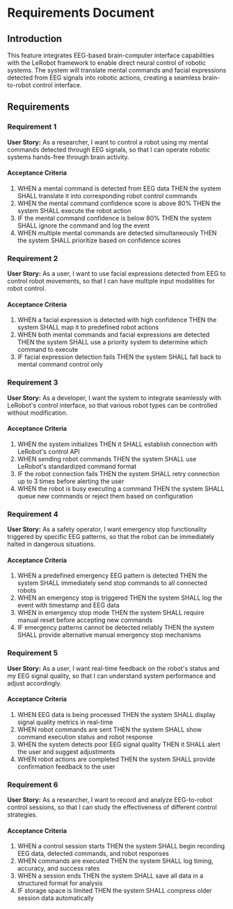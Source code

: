 # Requirements Document

## Introduction

This feature integrates EEG-based brain-computer interface capabilities with the LeRobot framework to enable direct neural control of robotic systems. The system will translate mental commands and facial expressions detected from EEG signals into robotic actions, creating a seamless brain-to-robot control interface.

## Requirements

### Requirement 1

**User Story:** As a researcher, I want to control a robot using my mental commands detected through EEG signals, so that I can operate robotic systems hands-free through brain activity.

#### Acceptance Criteria

1. WHEN a mental command is detected from EEG data THEN the system SHALL translate it into corresponding robot control commands
2. WHEN the mental command confidence score is above 80% THEN the system SHALL execute the robot action
3. IF the mental command confidence is below 80% THEN the system SHALL ignore the command and log the event
4. WHEN multiple mental commands are detected simultaneously THEN the system SHALL prioritize based on confidence scores

### Requirement 2

**User Story:** As a user, I want to use facial expressions detected from EEG to control robot movements, so that I can have multiple input modalities for robot control.

#### Acceptance Criteria

1. WHEN a facial expression is detected with high confidence THEN the system SHALL map it to predefined robot actions
2. WHEN both mental commands and facial expressions are detected THEN the system SHALL use a priority system to determine which command to execute
3. IF facial expression detection fails THEN the system SHALL fall back to mental command control only

### Requirement 3

**User Story:** As a developer, I want the system to integrate seamlessly with LeRobot's control interface, so that various robot types can be controlled without modification.

#### Acceptance Criteria

1. WHEN the system initializes THEN it SHALL establish connection with LeRobot's control API
2. WHEN sending robot commands THEN the system SHALL use LeRobot's standardized command format
3. IF the robot connection fails THEN the system SHALL retry connection up to 3 times before alerting the user
4. WHEN the robot is busy executing a command THEN the system SHALL queue new commands or reject them based on configuration

### Requirement 4

**User Story:** As a safety operator, I want emergency stop functionality triggered by specific EEG patterns, so that the robot can be immediately halted in dangerous situations.

#### Acceptance Criteria

1. WHEN a predefined emergency EEG pattern is detected THEN the system SHALL immediately send stop commands to all connected robots
2. WHEN an emergency stop is triggered THEN the system SHALL log the event with timestamp and EEG data
3. WHEN in emergency stop mode THEN the system SHALL require manual reset before accepting new commands
4. IF emergency patterns cannot be detected reliably THEN the system SHALL provide alternative manual emergency stop mechanisms

### Requirement 5

**User Story:** As a user, I want real-time feedback on the robot's status and my EEG signal quality, so that I can understand system performance and adjust accordingly.

#### Acceptance Criteria

1. WHEN EEG data is being processed THEN the system SHALL display signal quality metrics in real-time
2. WHEN robot commands are sent THEN the system SHALL show command execution status and robot response
3. WHEN the system detects poor EEG signal quality THEN it SHALL alert the user and suggest adjustments
4. WHEN robot actions are completed THEN the system SHALL provide confirmation feedback to the user

### Requirement 6

**User Story:** As a researcher, I want to record and analyze EEG-to-robot control sessions, so that I can study the effectiveness of different control strategies.

#### Acceptance Criteria

1. WHEN a control session starts THEN the system SHALL begin recording EEG data, detected commands, and robot responses
2. WHEN commands are executed THEN the system SHALL log timing, accuracy, and success rates
3. WHEN a session ends THEN the system SHALL save all data in a structured format for analysis
4. IF storage space is limited THEN the system SHALL compress older session data automatically